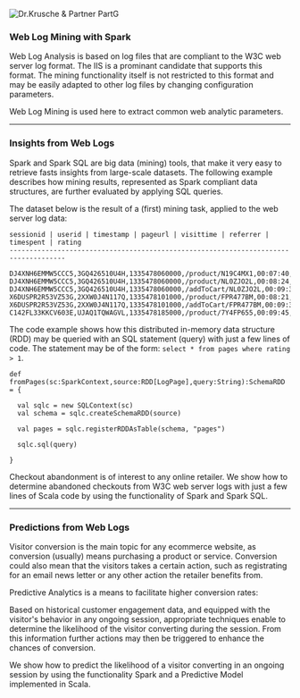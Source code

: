 ![Dr.Krusche & Partner PartG](https://raw.github.com/skrusche63/spark-elastic/master/images/dr-kruscheundpartner.png)

### Web Log Mining with Spark

Web Log Analysis is based on log files that are compliant to the W3C web server log format. The IIS is a prominant candidate that supports this format. The mining functionality itself is not restricted to this format and may be easily adapted to other log files by changing configuration parameters.

Web Log Mining is used here to extract common web analytic parameters.

---

### Insights from Web Logs

Spark and Spark SQL are big data (mining) tools, that make it very easy to retrieve fasts insights from large-scale datasets. The following example describes how mining results, represented as Spark compliant data structures, are further evaluated by applying SQL queries. 

The dataset below is the result of a (first) mining task, applied to the web server log data:
```
sessionid | userid | timestamp | pageurl | visittime | referrer | timespent | rating
------------------------------------------------------------------------------------

DJ4XNH6EMMW5CCC5,3GQ426510U4H,1335478060000,/product/N19C4MX1,00:07:40,http://www.healthyshopping.com/product/T0YJZ1QH,44,6
DJ4XNH6EMMW5CCC5,3GQ426510U4H,1335478060000,/product/NL0ZJO2L,00:08:24,http://www.healthyshopping.com/product/T0YJZ1QH,67,6
DJ4XNH6EMMW5CCC5,3GQ426510U4H,1335478060000,/addToCart/NL0ZJO2L,00:09:31,http://www.healthyshopping.com/product/T0YJZ1QH,0,0
X6DUSPR2R53VZ53G,2XXW0J4N117Q,1335478101000,/product/FPR477BM,00:08:21,http://www.google.com,74,6
X6DUSPR2R53VZ53G,2XXW0J4N117Q,1335478101000,/addToCart/FPR477BM,00:09:35,http://www.google.com,0,0
C142FL33KKCV603E,UJAQ1TQWAGVL,1335478185000,/product/7Y4FP655,00:09:45,http://www.twitter.com,0,0
```

The code example shows how this distributed in-memory data structure (RDD) may be queried with an SQL statement (query) with just a few lines of code. The statement may be of the form: `select * from pages where rating > 1`.
```
def fromPages(sc:SparkContext,source:RDD[LogPage],query:String):SchemaRDD = {
    
  val sqlc = new SQLContext(sc)
  val schema = sqlc.createSchemaRDD(source)
    
  val pages = sqlc.registerRDDAsTable(schema, "pages")

  sqlc.sql(query)    
    
}
```

Checkout abandonment is of interest to any online retailer. We show how to determine abandoned checkouts from W3C web server logs with just a few lines of Scala code by using the functionality of Spark and Spark SQL.


---

### Predictions from Web Logs

Visitor conversion is the main topic for any ecommerce website, as conversion (usually) means purchasing a product or service. Conversion could also mean that the visitors takes a certain action, such as registrating for an email news letter or any other action the retailer benefits from.

Predictive Analytics is a means to facilitate higher conversion rates: 

Based on historical customer engagement data, and equipped with the visitor's behavior in any ongoing session, appropriate techniques enable to determine the likelihood of the visitor converting during the session. From this information further actions may then be triggered to enhance the chances of conversion.

We show how to predict the likelihood of a visitor converting in an ongoing session by using the functionality Spark and a Predictive Model implemented in Scala.
